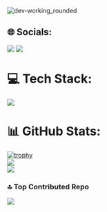 
<!---
abhrajit2004/abhrajit2004 is a ✨ special ✨ repository because its `README.md` (this file) appears on your GitHub profile.
You can click the Preview link to take a look at your changes.
--->
![dev-working_rounded](https://github.com/user-attachments/assets/b8d0498e-fede-4d00-b9ad-4b6ff2e12538)

## 🌐 Socials:
<a href="https://www.linkedin.com/in/abhrajit-gupta/" target="_blank"><img src="https://skillicons.dev/icons?i=linkedin" /></a>
<a href="https://www.instagram.com/abhrajit_gupta/" target="_blank"><img src="https://skillicons.dev/icons?i=instagram" /></a>

# 💻 Tech Stack:
<img src="https://skillicons.dev/icons?i=react,nextjs,nodejs,express,mongodb,tailwind,cpp,python" />

# 📊 GitHub Stats:
[![trophy](https://github-profile-trophy.vercel.app/?username=abhrajit2004&theme=onedark)](https://github.com/abhrajit2004/github-profile-trophy)<br />
![](https://github-readme-stats.vercel.app/api?username=abhrajit2004&theme=dark&hide_border=false&include_all_commits=false&count_private=false)<br/>
![](https://github-readme-streak-stats.herokuapp.com/?user=abhrajit2004&theme=dark&hide_border=false)<br/>

### 🔝 Top Contributed Repo
![](https://github-contributor-stats.vercel.app/api?username=abhrajit2004&limit=5&theme=tokyonight&combine_all_yearly_contributions=true)
